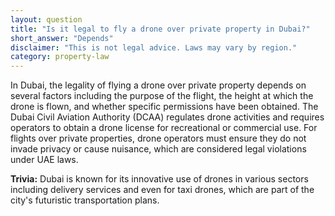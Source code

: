 ```yaml
---
layout: question
title: "Is it legal to fly a drone over private property in Dubai?"
short_answer: "Depends"
disclaimer: "This is not legal advice. Laws may vary by region."
category: property-law
---
```

In Dubai, the legality of flying a drone over private property depends on several factors including the purpose of the flight, the height at which the drone is flown, and whether specific permissions have been obtained. The Dubai Civil Aviation Authority (DCAA) regulates drone activities and requires operators to obtain a drone license for recreational or commercial use. For flights over private properties, drone operators must ensure they do not invade privacy or cause nuisance, which are considered legal violations under UAE laws.

**Trivia:** Dubai is known for its innovative use of drones in various sectors including delivery services and even for taxi drones, which are part of the city's futuristic transportation plans.
